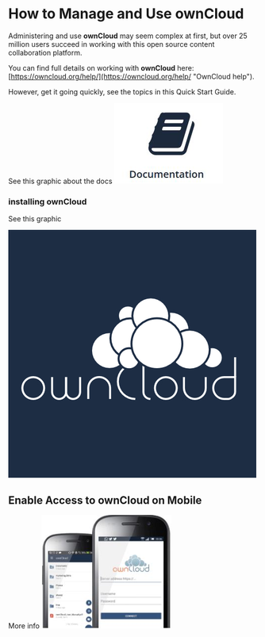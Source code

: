 # How to Manage and Use **ownCloud** #

Administering and use **ownCloud** may seem complex at first, but over 25 million users succeed in working with this open source content collaboration platform.

You can find full details on working with **ownCloud** here: [https://owncloud.org/help/](https://owncloud.org/help/ "OwnCloud help"). 

However, get it going quickly, see the topics in this Quick Start Guide.

See this graphic about the docs ![docs](Graphics\docs.JPG)   

### installing ownCloud ##

See this graphic  

![logo](Graphics\logo.jpg)    
  

## Enable Access to ownCloud on Mobile ##  

More info  ![mobile](Graphics\mobile-device.jpg)   